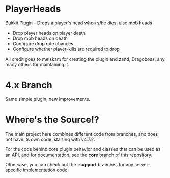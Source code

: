 # PlayerHeads
Bukkit Plugin - Drops a player's head when s/he dies, also mob heads
* Drop player heads on player death
* Drop mob heads on death
* Configure drop rate chances
* Configure whether player-kills are required to drop

All credit goes to meiskam for creating the plugin and zand, Dragoboss, any many others for maintaining it.

# 4.x Branch
Same simple plugin, new improvements.


# Where's the Source!?
The main project here combines different code from branches, and does not have its own code, starting with v4.7.2.

For the code behind core plugin behavior and classes that can be used as an API, and for documentation, see the [**core** branch](https://github.com/meiskam/PlayerHeads/tree/core) of this repository.

Otherwise, you can check out the **-support** branches for any server-specific implementation code
